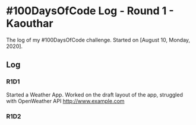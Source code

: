 # #100DaysOfCode Log - Round 1 - Kaouthar

The log of my #100DaysOfCode challenge. Started on [August 10, Monday, 2020].

## Log

### R1D1 
Started a Weather App. Worked on the draft layout of the app, struggled with OpenWeather API http://www.example.com

### R1D2
